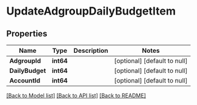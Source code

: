 # UpdateAdgroupDailyBudgetItem

## Properties
Name | Type | Description | Notes
------------ | ------------- | ------------- | -------------
**AdgroupId** | **int64** |  | [optional] [default to null]
**DailyBudget** | **int64** |  | [optional] [default to null]
**AccountId** | **int64** |  | [optional] [default to null]

[[Back to Model list]](../README.md#documentation-for-models) [[Back to API list]](../README.md#documentation-for-api-endpoints) [[Back to README]](../README.md)


